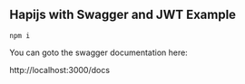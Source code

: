 ## Hapijs with Swagger and JWT Example

```
npm i
```

You can goto the swagger documentation here:

http://localhost:3000/docs

